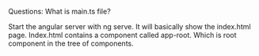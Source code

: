 Questions: What is main.ts file?

Start the angular server with ng serve. It will basically show the index.html page.
Index.html contains a component called app-root. Which is root component in the tree of components.

